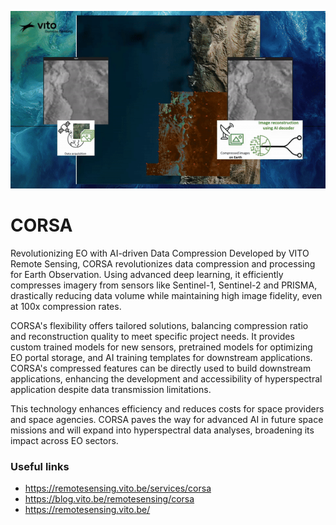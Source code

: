 ![VITO Remote Sensing](corsa.gif)  

# CORSA

Revolutionizing EO with AI-driven Data Compression
Developed by VITO Remote Sensing, CORSA revolutionizes data compression and processing for Earth Observation.
Using advanced deep learning, it efficiently compresses imagery from sensors like Sentinel-1, Sentinel-2 and PRISMA, drastically reducing data volume while maintaining high image fidelity, even at 100x compression rates.

CORSA's flexibility offers tailored solutions, balancing compression ratio and reconstruction quality to meet specific project needs. It provides custom trained models for new sensors, pretrained models for optimizing EO portal storage, and AI training templates for downstream applications. 
CORSA's compressed features can be directly used to build downstream applications, enhancing the development and accessibility of hyperspectral application despite data transmission limitations. 

This technology enhances efficiency and reduces costs for space providers and space agencies.
CORSA paves the way for advanced AI in future space missions and will expand into hyperspectral data analyses, broadening its impact across EO sectors.

### Useful links
- https://remotesensing.vito.be/services/corsa
- https://blog.vito.be/remotesensing/corsa
- https://remotesensing.vito.be/